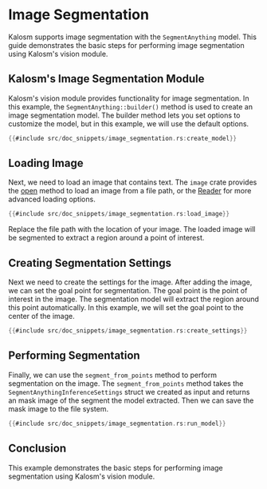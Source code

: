 # Image Segmentation

Kalosm supports image segmentation with the `SegmentAnything` model. This guide demonstrates the basic steps for performing image segmentation using Kalosm's vision module.

## Kalosm's Image Segmentation Module

Kalosm's vision module provides functionality for image segmentation. In this example, the `SegmentAnything::builder()` method is used to create an image segmentation model. The builder method lets you set options to customize the model, but in this example, we will use the default options.

```rust
{{#include src/doc_snippets/image_segmentation.rs:create_model}}
```

## Loading Image

Next, we need to load an image that contains text. The `image` crate provides the [open](https://docs.rs/image/latest/image/fn.open.html) method to load an image from a file path, or the [Reader](https://docs.rs/image/latest/image/io/struct.Reader.html) for more advanced loading options.

```rust
{{#include src/doc_snippets/image_segmentation.rs:load_image}}
```

Replace the file path with the location of your image. The loaded image will be segmented to extract a region around a point of interest.

## Creating Segmentation Settings

Next we need to create the settings for the image. After adding the image, we can set the goal point for segmentation. The goal point is the point of interest in the image. The segmentation model will extract the region around this point automatically. In this example, we will set the goal point to the center of the image.

```rust
{{#include src/doc_snippets/image_segmentation.rs:create_settings}}
```

## Performing Segmentation

Finally, we can use the `segment_from_points` method to perform segmentation on the image. The `segment_from_points` method takes the `SegmentAnythingInferenceSettings` struct we created as input and returns an mask image of the segment the model extracted. Then we can save the mask image to the file system.

```rust
{{#include src/doc_snippets/image_segmentation.rs:run_model}}
```

## Conclusion

This example demonstrates the basic steps for performing image segmentation using Kalosm's vision module.
